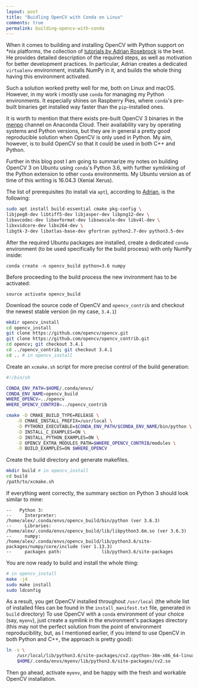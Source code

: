 ```yaml
---
layout: post
title: "Buidling OpenCV with Conda on Linux"
comments: true
permalink: building-opencv-with-conda
---
```


When it comes to building and installing OpenCV with Python support on \*nix platforms, the collection of [tutorials by Adrian Rosebrock](https://www.pyimagesearch.com/opencv-tutorials-resources-guides/) is the best. He provides detailed description of the required steps, as well as motivation for better development practices. In particular, Adrian creates a dedicated `virtualenv` environment, installs NumPy in it, and builds the whole thing having this environment activated.

Such a solution worked pretty well for me, both on Linux and macOS. However, in my work i mostly use `conda` for managing my Python environments. It especially shines on Raspberry Pies, where `conda`'s pre-built binaries get installed way faster than the `pip`-installed ones.

It is worth to mention that there exists pre-built OpenCV 3 binaries in the [menpo](https://anaconda.org/menpo/opencv3/files) channel on Anaconda Cloud. Their availability vary by operating systems and Python versions, but they are in general a pretty good reproducible solution when OpenCV is only used in Python. My aim, however, is to build OpenCV so that it could be used in both C++ and Python.   

Further in this blog post I am going to summarize my notes on building OpenCV 3 on Ubuntu using `conda`'s Python 3.6, with further symlinking of the Python extension to other `conda` environments. My Ubuntu version as of time of this writing is 16.04.3 (Xenial Xerus).

The list of prerequisites (to install via `apt`), according to [Adrian](https://www.pyimagesearch.com/2016/10/24/ubuntu-16-04-how-to-install-opencv/), is the following:

```bash
sudo apt install build-essential cmake pkg-config \
libjpeg8-dev libtiff5-dev libjasper-dev libpng12-dev \
libavcodec-dev libavformat-dev libswscale-dev libv4l-dev \
libxvidcore-dev libx264-dev \
libgtk-3-dev libatlas-base-dev gfortran python2.7-dev python3.5-dev
```

After the required Ubuntu packages are installed, create a dedicated `conda` environment (to be used specifically for the build process) with only NumPy inside:

```
conda create -n opencv_build python=3.6 numpy
```

Before proceeding to the build process the new invironment has to be activated:

```
source activate opencv_build
```

Download the source code of OpenCV and `opencv_contrib` and checkout the newest stable version (in my case, `3.4.1`)

```bash
mkdir opencv_install
cd opencv_install
git clone https://github.com/opencv/opencv.git
git clone https://github.com/opencv/opencv_contrib.git
cd opencv; git checkout 3.4.1
cd ../opencv_contrib; git checkout 3.4.1
cd .. # in opencv_install
```

Create an `xcmake.sh` script for more precise control of the build generation:


```bash
#!/bin/sh

CONDA_ENV_PATH=$HOME/.conda/envs/
CONDA_ENV_NAME=opencv_build
WHERE_OPENCV=../opencv
WHERE_OPENCV_CONTRIB=../opencv_contrib

cmake -D CMAKE_BUILD_TYPE=RELEASE \
	-D CMAKE_INSTALL_PREFIX=/usr/local \
	-D PYTHON3_EXECUTABLE=$CONDA_ENV_PATH/$CONDA_ENV_NAME/bin/python \
	-D INSTALL_C_EXAMPLES=ON \
	-D INSTALL_PYTHON_EXAMPLES=ON \
	-D OPENCV_EXTRA_MODULES_PATH=$WHERE_OPENCV_CONTRIB/modules \
	-D BUILD_EXAMPLES=ON $WHERE_OPENCV
```

Create the build directory and generate makefiles.

```bash
mkdir build # in opencv_install
cd build
/path/to/xcmake.sh
```

If everything went correctly, the summary section on Python 3 should look similar to mine:

```
--   Python 3:
--     Interpreter:                 /home/alex/.conda/envs/opencv_build/bin/python (ver 3.6.3)
--     Libraries:                   /home/alex/.conda/envs/opencv_build/lib/libpython3.6m.so (ver 3.6.3)
--     numpy:                       /home/alex/.conda/envs/opencv_build/lib/python3.6/site-packages/numpy/core/include (ver 1.13.3)
--     packages path:               lib/python3.6/site-packages
```

You are now ready to build and install the whole thing:

```bash
# in opencv_install
make -j4
sudo make install
sudo ldconfig
```

As a result, you get OpenCV installed throughout `/usr/local` (the whole list of installed files can be found in the `install_manifest.txt` file, generated in `build` directory) To use OpenCV with a `conda` environment of your choice (say, `myenv`), just create a symlink in the environment's packages directory (this may not the perfect solution from the point of environment reproducibility, but, as I mentioned earlier, if you intend to use OpenCV in both Python and C++, the approach is pretty good):

```bash
ln -s \
    /usr/local/lib/python3.6/site-packages/cv2.cpython-36m-x86_64-linux-gnu.so \
    $HOME/.conda/envs/myenv/lib/python3.6/site-packages/cv2.so
```

Then go ahead, activate `myenv`, and be happy with the fresh and workable OpenCV installation.

